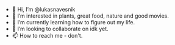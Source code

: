 - 👋 Hi, I’m @lukasnavesnik
- 👀 I’m interested in plants, great food, nature and good movies.
- 🌱 I’m currently learning how to figure out my life.
- 💞️ I’m looking to collaborate on idk yet. 
- 📫 How to reach me - don't. 

<!---
lukasnavesnik/lukasnavesnik is a ✨ special ✨ repository because its `README.md` (this file) appears on your GitHub profile.
You can click the Preview link to take a look at your changes.
--->
